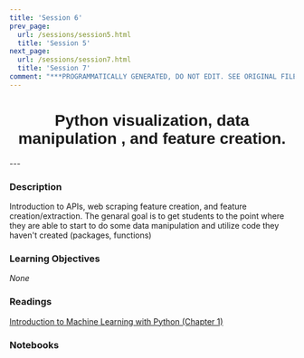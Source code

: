 ```yaml
---
title: 'Session 6'
prev_page:
  url: /sessions/session5.html
  title: 'Session 5'
next_page:
  url: /sessions/session7.html
  title: 'Session 7'
comment: "***PROGRAMMATICALLY GENERATED, DO NOT EDIT. SEE ORIGINAL FILES IN /content***"
---
```

<h1  style="font-family:  Verdana,  Geneva,  sans-serif;  text-align:center">Python  visualization,  data  manipulation  ,  and  feature  creation.</h1> 
--- 
 
###  Description 
Introduction  to  APIs,  web  scraping  feature  creation,  and  feature  creation/extraction.    The  genaral  goal  is  to  get  students  to  the  point  where  they  are  able  to  start  to  do  some  data  manipulation  and  utilize  code  they  haven't  created  (packages,  functions) 
 
###  Learning  Objectives 
*None* 
 
###  Readings 
[Introduction  to  Machine  Learning  with  Python  (Chapter  1)](http://proquestcombo.safaribooksonline.com.libproxy.rpi.edu/book/programming/machine-learning/9781449369880) 
 
###  Notebooks 
|      | 
|  :---:  | 
 


